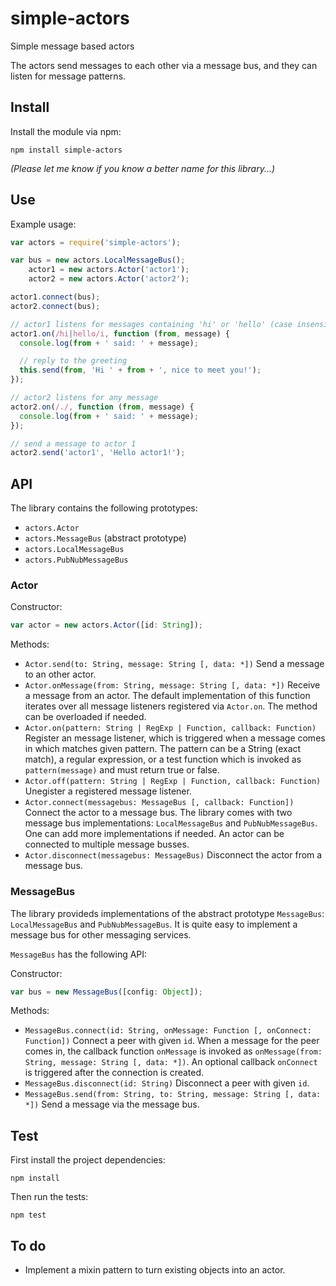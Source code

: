 # simple-actors

Simple message based actors

The actors send messages to each other via a message bus, and they can listen
for message patterns.


## Install

Install the module via npm:

    npm install simple-actors

*(Please let me know if you know a better name for this library...)*


## Use

Example usage:

```js
var actors = require('simple-actors');

var bus = new actors.LocalMessageBus();
    actor1 = new actors.Actor('actor1');
    actor2 = new actors.Actor('actor2');

actor1.connect(bus);
actor2.connect(bus);

// actor1 listens for messages containing 'hi' or 'hello' (case insensitive)
actor1.on(/hi|hello/i, function (from, message) {
  console.log(from + ' said: ' + message);

  // reply to the greeting
  this.send(from, 'Hi ' + from + ', nice to meet you!');
});

// actor2 listens for any message
actor2.on(/./, function (from, message) {
  console.log(from + ' said: ' + message);
});

// send a message to actor 1
actor2.send('actor1', 'Hello actor1!');
```


## API

The library contains the following prototypes:

- `actors.Actor`
- `actors.MessageBus` (abstract prototype)
- `actors.LocalMessageBus`
- `actors.PubNubMessageBus`


### Actor

Constructor:

```js
var actor = new actors.Actor([id: String]);
```

Methods:

- `Actor.send(to: String, message: String [, data: *])`
  Send a message to an other actor.
- `Actor.onMessage(from: String, message: String [, data: *])`
  Receive a message from an actor. The default implementation of this function
  iterates over all message listeners registered via `Actor.on`. The method can
  be overloaded if needed.
- `Actor.on(pattern: String | RegExp | Function, callback: Function)`
  Register an message listener, which is triggered when a message comes in which
  matches given pattern. The pattern can be a String (exact match), a
  regular expression, or a test function which is invoked as `pattern(message)`
  and must return true or false.
- `Actor.off(pattern: String | RegExp | Function, callback: Function)`
  Unegister a registered message listener.
- `Actor.connect(messagebus: MessageBus [, callback: Function])`
  Connect the actor to a message bus. The library comes with two message bus
  implementations: `LocalMessageBus` and `PubNubMessageBus`. One can add more
  implementations if needed. An actor can be connected to multiple message
  busses.
- `Actor.disconnect(messagebus: MessageBus)`
  Disconnect the actor from a message bus.


### MessageBus

The library provideds implementations of the abstract prototype `MessageBus`:
`LocalMessageBus` and `PubNubMessageBus`. It is quite easy to implement a
message bus for other messaging services.

`MessageBus` has the following API:

Constructor:

```js
var bus = new MessageBus([config: Object]);
```

Methods:

- `MessageBus.connect(id: String, onMessage: Function [, onConnect: Function])`
  Connect a peer with given `id`. When a message for the peer comes in,
  the callback function `onMessage` is invoked as `onMessage(from: String,
  message: String [, data: *])`. An optional callback `onConnect` is triggered
  after the connection is created.
- `MessageBus.disconnect(id: String)`
  Disconnect a peer with given `id`.
- `MessageBus.send(from: String, to: String, message: String [, data: *])`
  Send a message via the message bus.



## Test

First install the project dependencies:

    npm install

Then run the tests:

    npm test


## To do

- Implement a mixin pattern to turn existing objects into an actor.
